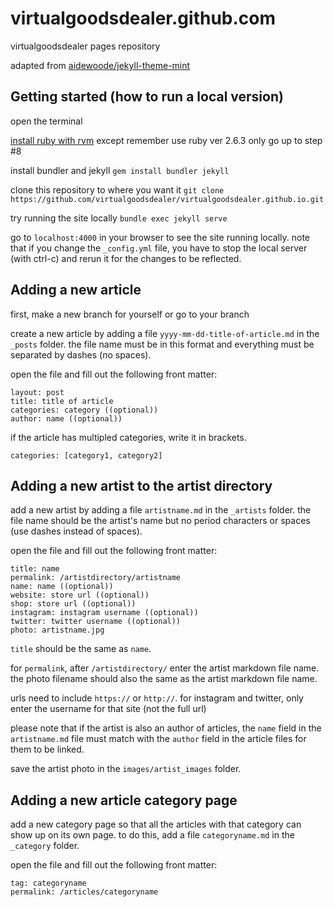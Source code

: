 # virtualgoodsdealer.github.com
virtualgoodsdealer pages repository

adapted from [aidewoode/jekyll-theme-mint](https://github.com/aidewoode/jekyll-theme-mint)

## Getting started (how to run a local version)
open the terminal

[install ruby with rvm](https://pragmaticstudio.com/blog/2010/9/23/install-rails-ruby-mac)
except remember use ruby ver 2.6.3
only go up to step #8

install bundler and jekyll
`gem install bundler jekyll`

clone this repository to where you want it
`git clone https://github.com/virtualgoodsdealer/virtualgoodsdealer.github.io.git`

try running the site locally
`bundle exec jekyll serve`

go to `localhost:4000` in your browser to see the site running locally. note that if you change the `_config.yml` file, you have to stop the local server (with ctrl-c) and rerun it for the changes to be reflected.

## Adding a new article
first, make a new branch for yourself or go to your branch

create a new article by adding a file `yyyy-mm-dd-title-of-article.md` in the `_posts` folder. the file name must be in this format and everything must be separated by dashes (no spaces).

open the file and fill out the following front matter:

```
layout: post
title: title of article
categories: category ((optional))
author: name ((optional))
```

if the article has multipled categories, write it in brackets.
```
categories: [category1, category2]
```

## Adding a new artist to the artist directory
add a new artist by adding a file `artistname.md` in the `_artists` folder. the file name should be the artist's name but no period characters or spaces (use dashes instead of spaces).

open the file and fill out the following front matter:
```
title: name
permalink: /artistdirectory/artistname
name: name ((optional))
website: store url ((optional))
shop: store url ((optional))
instagram: instagram username ((optional))
twitter: twitter username ((optional))
photo: artistname.jpg
```

`title` should be the same as `name`.

for `permalink`, after `/artistdirectory/` enter the artist markdown file name.
the photo filename should also the same as the artist markdown file name.

urls need to include `https://` or `http://`.
for instagram and twitter, only enter the username for that site (not the full url)

please note that if the artist is also an author of articles, the `name` field in the `artistname.md` file must match with the `author` field in the article files for them to be linked.

save the artist photo in the `images/artist_images` folder.

## Adding a new article category page
add a new category page so that all the articles with that category can show up on its own page. to do this, add a file `categoryname.md` in the `_category` folder.

open the file and fill out the following front matter:
```
tag: categoryname
permalink: /articles/categoryname
```

